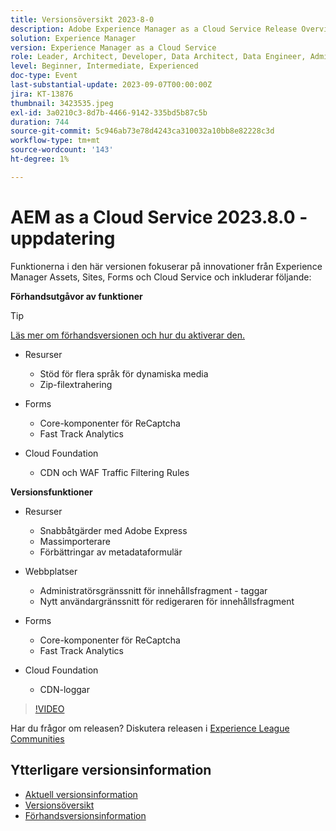 ```yaml
---
title: Versionsöversikt 2023-8-0
description: Adobe Experience Manager as a Cloud Service Release Overview Video 2023.8.0
solution: Experience Manager
version: Experience Manager as a Cloud Service
role: Leader, Architect, Developer, Data Architect, Data Engineer, Admin, User
level: Beginner, Intermediate, Experienced
doc-type: Event
last-substantial-update: 2023-09-07T00:00:00Z
jira: KT-13876
thumbnail: 3423535.jpeg
exl-id: 3a0210c3-8d7b-4466-9142-335bd5b87c5b
duration: 744
source-git-commit: 5c946ab73e78d4243ca310032a10bb8e82228c3d
workflow-type: tm+mt
source-wordcount: '143'
ht-degree: 1%

---
```


# AEM as a Cloud Service 2023.8.0 - uppdatering

Funktionerna i den här versionen fokuserar på innovationer från Experience Manager Assets, Sites, Forms och Cloud Service och inkluderar följande:

**Förhandsutgåvor av funktioner**

>[!TIP]
>
>[Läs mer om förhandsversionen och hur du aktiverar den.](https://experienceleague.adobe.com/docs/experience-manager-cloud-service/content/release-notes/prerelease.html?lang=sv-SE)

* Resurser
   * Stöd för flera språk för dynamiska media
   * Zip-filextrahering

* Forms
   * Core-komponenter för ReCaptcha
   * Fast Track Analytics

* Cloud Foundation
   * CDN och WAF Traffic Filtering Rules

**Versionsfunktioner**

* Resurser
   * Snabbåtgärder med Adobe Express
   * Massimporterare
   * Förbättringar av metadataformulär

* Webbplatser
   * Administratörsgränssnitt för innehållsfragment - taggar
   * Nytt användargränssnitt för redigeraren för innehållsfragment

* Forms
   * Core-komponenter för ReCaptcha
   * Fast Track Analytics

* Cloud Foundation
   * CDN-loggar

>[!VIDEO](https://video.tv.adobe.com/v/3423535/?learn=on)

Har du frågor om releasen?  Diskutera releasen i [Experience League Communities](https://adobe.ly/3syyBwe)

## Ytterligare versionsinformation

* [Aktuell versionsinformation](https://experienceleague.adobe.com/docs/experience-manager-cloud-service/content/release-notes/home.html?lang=sv-SE)
* [Versionsöversikt](https://experienceleague.adobe.com/docs/experience-manager-release-information/aem-release-updates/update-releases-roadmap.html?lang=sv-SE)
* [Förhandsversionsinformation](https://experienceleague.adobe.com/docs/experience-manager-cloud-service/content/release-notes/prerelease.html?lang=sv-SE)

